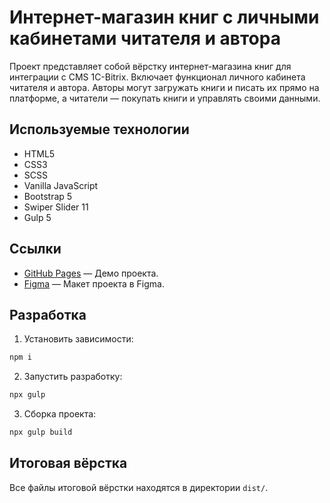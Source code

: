 # Интернет-магазин книг с личными кабинетами читателя и автора

Проект представляет собой вёрстку интернет-магазина книг для интеграции с CMS 1C-Bitrix. Включает функционал личного кабинета читателя и автора. Авторы могут загружать книги и писать их прямо на платформе, а читатели — покупать книги и управлять своими данными.

## Используемые технологии

- HTML5
- CSS3
- SCSS
- Vanilla JavaScript
- Bootstrap 5
- Swiper Slider 11
- Gulp 5

## Ссылки

- [GitHub Pages](https://anri103.github.io/html-libristika/dist/) — Демо проекта.
- [Figma](https://www.figma.com/design/E1iXxRpEitvTh0Z7ZYNkq2/%D0%A1%D0%B5%D1%80%D0%B2%D0%B8%D1%81-%D0%BA%D0%BD%D0%B8%D0%B3?node-id=1572-2&t=ctxxGr1TeMDGW5uQ-1) — Макет проекта в Figma.

## Разработка

1. Установить зависимости:

```bash
npm i
```

2. Запустить разработку:

```bash
npx gulp
```

3. Сборка проекта:

```bash
npx gulp build
```

## Итоговая вёрстка

Все файлы итоговой вёрстки находятся в директории `dist/`.